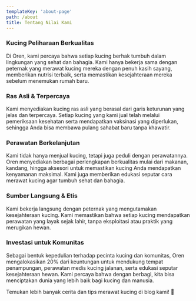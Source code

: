 ```yaml
---
templateKey: 'about-page'
path: /about
title: Tentang Nilai Kami
---
```

### Kucing Peliharaan Berkualitas
Di Oren, kami percaya bahwa setiap kucing berhak tumbuh dalam lingkungan yang sehat dan bahagia. Kami hanya bekerja sama dengan peternak yang merawat kucing mereka dengan penuh kasih sayang, memberikan nutrisi terbaik, serta memastikan kesejahteraan mereka sebelum menemukan rumah baru.

### Ras Asli & Terpercaya
Kami menyediakan kucing ras asli yang berasal dari garis keturunan yang jelas dan terpercaya. Setiap kucing yang kami jual telah melalui pemeriksaan kesehatan serta mendapatkan vaksinasi yang diperlukan, sehingga Anda bisa membawa pulang sahabat baru tanpa khawatir.

### Perawatan Berkelanjutan
Kami tidak hanya menjual kucing, tetapi juga peduli dengan perawatannya. Oren menyediakan berbagai perlengkapan berkualitas mulai dari makanan, kandang, hingga aksesori untuk memastikan kucing Anda mendapatkan kenyamanan maksimal. Kami juga memberikan edukasi seputar cara merawat kucing agar tumbuh sehat dan bahagia.

### Sumber Langsung & Etis
Kami bekerja langsung dengan peternak yang mengutamakan kesejahteraan kucing. Kami memastikan bahwa setiap kucing mendapatkan perawatan yang layak sejak lahir, tanpa eksploitasi atau praktik yang merugikan hewan.

### Investasi untuk Komunitas
Sebagai bentuk kepedulian terhadap pecinta kucing dan komunitas, Oren mengalokasikan 20% dari keuntungan untuk mendukung tempat penampungan, perawatan medis kucing jalanan, serta edukasi seputar kesejahteraan hewan. Kami percaya bahwa dengan berbagi, kita bisa menciptakan dunia yang lebih baik bagi kucing dan manusia.

Temukan lebih banyak cerita dan tips merawat kucing di blog kami! 🐾